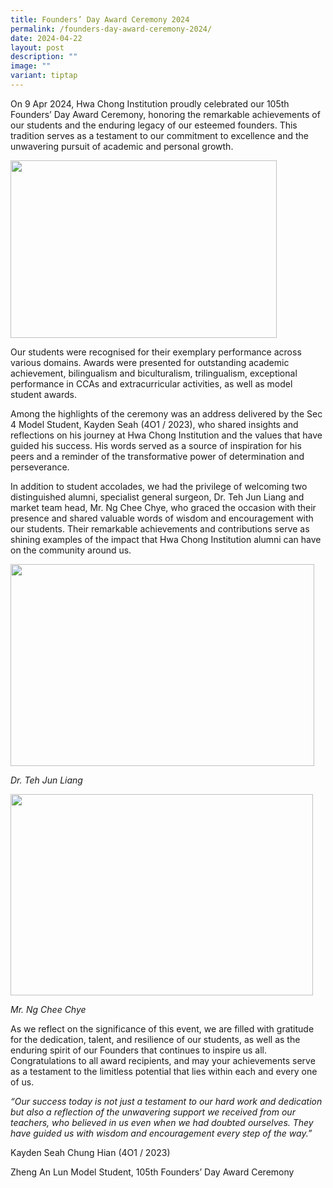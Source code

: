 ```yaml
---
title: Founders’ Day Award Ceremony 2024
permalink: /founders-day-award-ceremony-2024/
date: 2024-04-22
layout: post
description: ""
image: ""
variant: tiptap
---
```

<p>On 9 Apr 2024, Hwa Chong Institution proudly celebrated our 105th Founders’
Day Award Ceremony, honoring the remarkable achievements of our students
and the enduring legacy of our esteemed founders. This tradition serves
as a testament to our commitment to excellence and the unwavering pursuit
of academic and personal growth.</p>
<div class="isomer-image-wrapper">
<img style="margin-left:0px;margin-top:0px;" height="284" width="426" src="https://lh7-us.googleusercontent.com/cdPlNfUpOMdh3cWVddlMvxo3yeZIkBknx8VkNJxL4qw27nCK_1DvSP5PmDOeSkxgGuGo-xj-WSxjeM-SxE90G-NY8gQ8h1u8dYqL5FjF5uyNtjUbVLWs7UFNWrwkfSNB4kz8Lzbmkvc56M259ujNWaw">
</div>
<p>Our students were recognised for their exemplary performance across various
domains. Awards were presented for outstanding academic achievement, bilingualism
and biculturalism, trilingualism, exceptional performance in CCAs and extracurricular
activities, as well as model student awards.</p>
<p>Among the highlights of the ceremony was an address delivered by the Sec
4 Model Student, Kayden Seah (4O1 / 2023), who shared insights and reflections
on his journey at Hwa Chong Institution and the values that have guided
his success. His words served as a source of inspiration for his peers
and a reminder of the transformative power of determination and perseverance.</p>
<p>In addition to student accolades, we had the privilege of welcoming two
distinguished alumni, specialist general surgeon, Dr. Teh Jun Liang and
market team head, Mr. Ng Chee Chye, who graced the occasion with their
presence and shared valuable words of wisdom and encouragement with our
students. Their remarkable achievements and contributions serve as shining
examples of the impact that Hwa Chong Institution alumni can have on the
community around us.</p>
<div class="isomer-image-wrapper">
<img style="margin-left:0px;margin-top:0px;" height="323" width="486" src="https://lh7-us.googleusercontent.com/VAnzN-ms4LUsky6x7KOrXZb_OMSl24I3dTKxo1u5qoms0-j2VMtNIEOXGUMGicOZNAt0E9TQA7xHqIezSfmEvbdDvmJNfSZV3BfPcfsRh-STUwnHQ0G-PVmuANFBS6ZEwhSiUcnELc98n9h9FYaBPIQ">
</div>
<p><em>Dr. Teh Jun Liang</em>
</p>
<div class="isomer-image-wrapper">
<img style="margin-left:0px;margin-top:0px;" height="322" width="484" src="https://lh7-us.googleusercontent.com/IjEqaKCkilbLLw6IEYKxmChh5eprYGKRx18J8pdUcylTfz_9mqG4cVyM9CKml3uVIlqllB3iBO6OFIIuFIqp4UPHiU_hB8tDl6tKEL4DJe0mBYwDRLPksBswG5ogw2L-UNnGPd96eDsAu1HkzUzWk6s">
</div>
<p><em>Mr. Ng Chee Chye</em>
</p>
<p>As we reflect on the significance of this event, we are filled with gratitude
for the dedication, talent, and resilience of our students, as well as
the enduring spirit of our Founders that continues to inspire us all. Congratulations
to all award recipients, and may your achievements serve as a testament
to the limitless potential that lies within each and every one of us.</p>
<p><em>“Our success today is not just a testament to our hard work and dedication but also a reflection of the unwavering support we received from our teachers, who believed in us even when we had doubted ourselves. They have guided us with wisdom and encouragement every step of the way.”</em>
</p>
<p></p>
<p></p>
<p>Kayden Seah Chung Hian (4O1 / 2023)</p>
<p>Zheng An Lun Model Student, 105th Founders’ Day Award Ceremony</p>
<p>
<br>
</p>